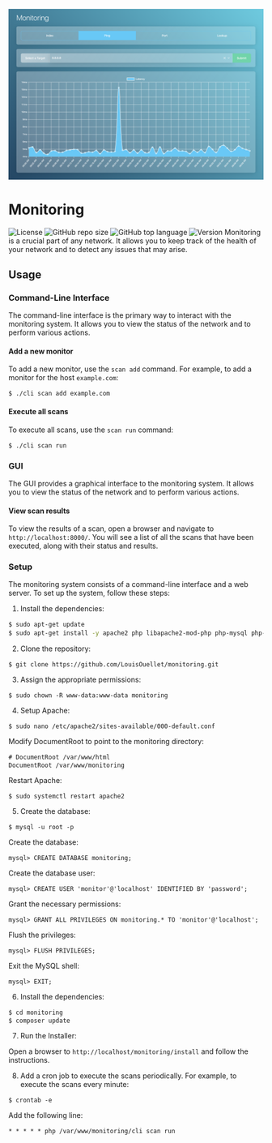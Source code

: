 ![GUI](dist/img/Screenshots/Screenshot.png)
# Monitoring
![License](https://img.shields.io/github/license/LouisOuellet/monitoring?style=for-the-badge)
![GitHub repo size](https://img.shields.io/github/repo-size/LouisOuellet/monitoring?style=for-the-badge&logo=github)
![GitHub top language](https://img.shields.io/github/languages/top/LouisOuellet/monitoring?style=for-the-badge)
![Version](https://img.shields.io/github/v/release/LouisOuellet/monitoring?label=Version&style=for-the-badge)
Monitoring is a crucial part of any network. It allows you to keep track of the health of your network and to detect any issues that may arise.

## Usage
### Command-Line Interface
The command-line interface is the primary way to interact with the monitoring system. It allows you to view the status of the network and to perform various actions.

#### Add a new monitor
To add a new monitor, use the `scan add` command. For example, to add a monitor for the host `example.com`:

```
$ ./cli scan add example.com
```

#### Execute all scans
To execute all scans, use the `scan run` command:

```
$ ./cli scan run
```

### GUI
The GUI provides a graphical interface to the monitoring system. It allows you to view the status of the network and to perform various actions.

#### View scan results
To view the results of a scan, open a browser and navigate to `http://localhost:8000/`. You will see a list of all the scans that have been executed, along with their status and results.

### Setup
The monitoring system consists of a command-line interface and a web server. To set up the system, follow these steps:

1. Install the dependencies:

```bash
$ sudo apt-get update
$ sudo apt-get install -y apache2 php libapache2-mod-php php-mysql php-curl php-gd php-json php-mbstring php-xml php-zip php-common mariadb-server git composer nmap net-tools
```

2. Clone the repository:

```
$ git clone https://github.com/LouisOuellet/monitoring.git
```

3. Assign the appropriate permissions:

```
$ sudo chown -R www-data:www-data monitoring
```

4. Setup Apache:

```
$ sudo nano /etc/apache2/sites-available/000-default.conf
```

Modify DocumentRoot to point to the monitoring directory:
```
# DocumentRoot /var/www/html
DocumentRoot /var/www/monitoring
```

Restart Apache:
```
$ sudo systemctl restart apache2
```

5. Create the database:

```
$ mysql -u root -p
```

Create the database:
```
mysql> CREATE DATABASE monitoring;
```

Create the database user:
```
mysql> CREATE USER 'monitor'@'localhost' IDENTIFIED BY 'password';
```

Grant the necessary permissions:
```
mysql> GRANT ALL PRIVILEGES ON monitoring.* TO 'monitor'@'localhost';
```

Flush the privileges:
```
mysql> FLUSH PRIVILEGES;
```

Exit the MySQL shell:
```
mysql> EXIT;
```

6. Install the dependencies:

```
$ cd monitoring
$ composer update
```

7. Run the Installer:

Open a browser to `http://localhost/monitoring/install` and follow the instructions.

8. Add a cron job to execute the scans periodically. For example, to execute the scans every minute:

```
$ crontab -e
```

Add the following line:
```
* * * * * php /var/www/monitoring/cli scan run
```
